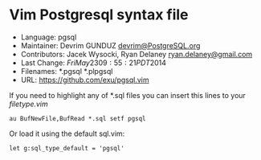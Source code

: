 Vim Postgresql syntax file
===============

* Language:     pgsql
* Maintainer:   Devrim GUNDUZ <devrim@PostgreSQL.org>
* Contributors: Jacek Wysocki, Ryan Delaney <ryan.delaney@gmail.com>
* Last Change:  $Fri May 23 09:55:21 PDT 2014$
* Filenames:    *.pgsql *.plpgsql
* URL:			https://github.com/exu/pgsql.vim

If you need to highlight any of \*.sql files 
you can insert this lines to your *filetype.vim*

    au BufNewFile,BufRead *.sql setf pgsql

Or load it using the default sql.vim:

    let g:sql_type_default = 'pgsql'
